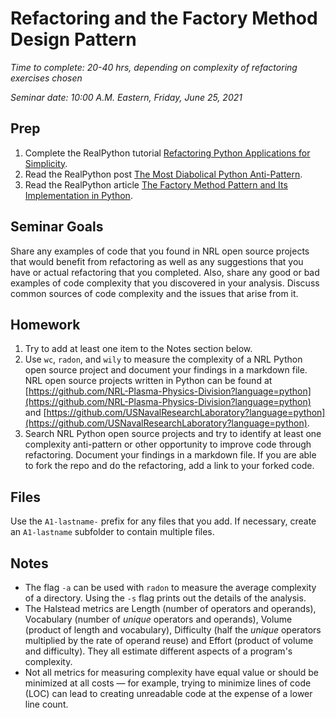 Refactoring and the Factory Method Design Pattern
=================================================
*Time to complete: 20-40 hrs, depending on complexity of refactoring exercises chosen* 

*Seminar date: 10:00 A.M. Eastern, Friday, June 25, 2021*

Prep
----
1. Complete the RealPython tutorial [Refactoring Python Applications for Simplicity](https://realpython.com/python-refactoring/).
2. Read the RealPython post [The Most Diabolical Python Anti-Pattern](https://realpython.com/the-most-diabolical-python-antipattern/).
3. Read the RealPython article [The Factory Method Pattern and Its Implementation in Python](https://realpython.com/factory-method-python/).

Seminar Goals
-------------
Share any examples of code that you found in NRL open source projects that
would benefit from refactoring as well as any suggestions that you have or
actual refactoring that you completed. Also, share any good or bad examples of
code complexity that you discovered in your analysis. Discuss common sources
of code complexity and the issues that arise from it.
 
Homework
--------
1. Try to add at least one item to the Notes section below.
2. Use `wc`, `radon`, and `wily` to measure the complexity of a NRL Python open source project
and document your findings in a markdown file.  NRL open source projects written in Python can be found at [https://github.com/NRL-Plasma-Physics-Division?language=python](https://github.com/NRL-Plasma-Physics-Division?language=python) and [https://github.com/USNavalResearchLaboratory?language=python](https://github.com/USNavalResearchLaboratory?language=python). 
3. Search NRL Python open source projects and try to identify at least one complexity anti-pattern or other opportunity to improve code through refactoring. Document your findings in a markdown file. If you are able to fork the repo and do the refactoring, add a link to your forked code.

Files
-----
Use the `A1-lastname-` prefix for any files that you add. 
If necessary, create an `A1-lastname` subfolder to contain multiple files.

Notes
-----
- The flag `-a` can be used with `radon` to measure the average complexity of a directory. Using the `-s` flag prints out the details of the analysis.
- The Halstead metrics are Length (number of operators and operands), Vocabulary (number of *unique* operators and operands), Volume (product of length and vocabulary), Difficulty (half the *unique* operators multiplied by the rate of operand reuse) and Effort (product of volume and difficulty). They all estimate different aspects of a program's complexity.
- Not all metrics for measuring complexity have equal value or should be minimized at all costs — for example, trying to minimize lines of code (LOC) can lead to creating unreadable code at the expense of a lower line count.
